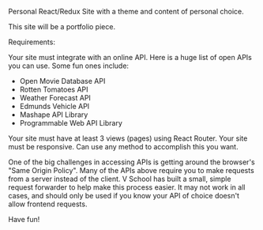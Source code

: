 Personal React/Redux Site with a theme and content of personal choice.

This site will be a portfolio piece.

Requirements:

Your site must integrate with an online API. Here is a huge list of open APIs you can use. Some fun ones include: 

- Open Movie Database API
- Rotten Tomatoes API
- Weather Forecast API
- Edmunds Vehicle API
- Mashape API Library
- Programmable Web API Library

Your site must have at least 3 views (pages) using React Router.
Your site must be responsive. Can use any method to accomplish this you want.

One of the big challenges in accessing APIs is getting around the browser's "Same Origin Policy". Many of the APIs above require you to make requests from a server instead of the client. V School has built a small, simple request forwarder to help make this process easier. It may not work in all cases, and should only be used if you know your API of choice doesn't allow frontend requests.

Have fun!
